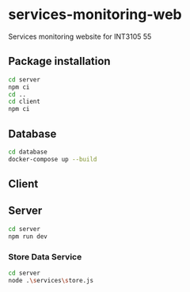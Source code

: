 # services-monitoring-web
Services monitoring website for INT3105 55

## Package installation
```sh
cd server
npm ci
cd ..
cd client
npm ci
```
## Database
```sh
cd database
docker-compose up --build
```
## Client
## Server
```sh
cd server
npm run dev
```
### Store Data Service
```sh
cd server
node .\services\store.js
```




